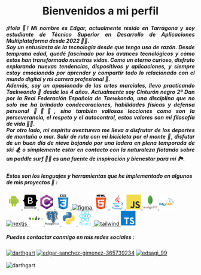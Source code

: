 <h1 align="center">Bienvenidos a mi perfil </h1>
<h5 align="justify">¡Hola 👋! Mi nombre es Edgar, actualmente resido en Tarragona y soy estudiante de Técnico Superior en Desarrollo de Aplicaciones Multiplataforma desde 2022 🧑‍💻.<br/>
Soy un entusiasta de la tecnología desde que tengo uso de razón. Desde temprana edad, quedé fascinado por los avances tecnológicos y cómo estos han transformado nuestras vidas. Como un eterno curioso, disfruto explorando nuevas tendencias, dispositivos y aplicaciones, y siempre estoy emocionado por aprender y compartir todo lo relacionado con el mundo digital y mi carrera profesional 👾.<br/>
Además, soy un apasionado de las artes marciales, llevo practicando Taekwondo 🥋 desde los 4 años. Actualmente soy Cinturón negro 2º Dan por la Real Federación Española de Taewkondo, una disciplina que no solo me ha brindado condecoraciones, habilidades físicas y defensa personal 🤜💥🤛, sino también valiosas lecciones como son la perseverancia, el respeto y el autocontrol, estos valores son mi filosofía de vida 🧘‍♂️.
<br/>
Por otro lado, mi espíritu aventurero me lleva a disfrutar de los deportes de montaña o mar. Salir de ruta con mi bicicleta por el monte 🚵, disfutar de un buen día de nieve bajando por una ladera en plena temporada de ski 🏂 o simplemente estar en contacto con la naturaleza flotando sobre un paddle surf 🏄‍♂️ es una fuente de inspiración y bienestar para mí 🏞️.
</h5>

<h5 align="left">Estos son los lenguajes y herramientas que he implementado en algunos de mis proyectos 📲 :</h5>
<p align="left"> <a href="https://developer.android.com" target="_blank" rel="noreferrer"> <img src="https://raw.githubusercontent.com/devicons/devicon/master/icons/android/android-original-wordmark.svg" alt="android" width="40" height="40"/> </a> <a href="https://getbootstrap.com" target="_blank" rel="noreferrer"> <img src="https://raw.githubusercontent.com/devicons/devicon/master/icons/bootstrap/bootstrap-plain-wordmark.svg" alt="bootstrap" width="40" height="40"/> </a> <a href="https://www.w3schools.com/cs/" target="_blank" rel="noreferrer"> <img src="https://raw.githubusercontent.com/devicons/devicon/master/icons/csharp/csharp-original.svg" alt="csharp" width="40" height="40"/> </a> <a href="https://www.w3schools.com/css/" target="_blank" rel="noreferrer"> <img src="https://raw.githubusercontent.com/devicons/devicon/master/icons/css3/css3-original-wordmark.svg" alt="css3" width="40" height="40"/> </a> <a href="https://www.figma.com/" target="_blank" rel="noreferrer"> <img src="https://www.vectorlogo.zone/logos/figma/figma-icon.svg" alt="figma" width="40" height="40"/> </a> <a href="https://www.w3.org/html/" target="_blank" rel="noreferrer"> <img src="https://raw.githubusercontent.com/devicons/devicon/master/icons/html5/html5-original-wordmark.svg" alt="html5" width="40" height="40"/> </a> <a href="https://www.java.com" target="_blank" rel="noreferrer"> <img src="https://raw.githubusercontent.com/devicons/devicon/master/icons/java/java-original.svg" alt="java" width="40" height="40"/> </a> <a href="https://developer.mozilla.org/en-US/docs/Web/JavaScript" target="_blank" rel="noreferrer"> <img src="https://raw.githubusercontent.com/devicons/devicon/master/icons/javascript/javascript-original.svg" alt="javascript" width="40" height="40"/> </a> <a href="https://www.mongodb.com/" target="_blank" rel="noreferrer"> <img src="https://raw.githubusercontent.com/devicons/devicon/master/icons/mongodb/mongodb-original-wordmark.svg" alt="mongodb" width="40" height="40"/> </a> <a href="https://www.mysql.com/" target="_blank" rel="noreferrer"> <img src="https://raw.githubusercontent.com/devicons/devicon/master/icons/mysql/mysql-original-wordmark.svg" alt="mysql" width="40" height="40"/> </a> <a href="https://nextjs.org/" target="_blank" rel="noreferrer"> <img src="https://cdn.worldvectorlogo.com/logos/nextjs-2.svg" alt="nextjs" width="40" height="40"/> </a> <a href="https://nodejs.org" target="_blank" rel="noreferrer"> <img src="https://raw.githubusercontent.com/devicons/devicon/master/icons/nodejs/nodejs-original-wordmark.svg" alt="nodejs" width="40" height="40"/> </a> <a href="https://www.postgresql.org" target="_blank" rel="noreferrer"> <img src="https://raw.githubusercontent.com/devicons/devicon/master/icons/postgresql/postgresql-original-wordmark.svg" alt="postgresql" width="40" height="40"/> </a> <a href="https://www.python.org" target="_blank" rel="noreferrer"> <img src="https://raw.githubusercontent.com/devicons/devicon/master/icons/python/python-original.svg" alt="python" width="40" height="40"/> </a> <a href="https://reactjs.org/" target="_blank" rel="noreferrer"> <img src="https://raw.githubusercontent.com/devicons/devicon/master/icons/react/react-original-wordmark.svg" alt="react" width="40" height="40"/> </a> <a href="https://tailwindcss.com/" target="_blank" rel="noreferrer"> <img src="https://www.vectorlogo.zone/logos/tailwindcss/tailwindcss-icon.svg" alt="tailwind" width="40" height="40"/> </a> <a href="https://www.typescriptlang.org/" target="_blank" rel="noreferrer"> <img src="https://raw.githubusercontent.com/devicons/devicon/master/icons/typescript/typescript-original.svg" alt="typescript" width="40" height="40"/> </a> </p>

<h5 align="left">Puedes contactar conmigo en mis redes sociales : </h5>
<p align="left">
<a href="https://twitter.com/darthgart" target="blank"><img align="center" src="https://raw.githubusercontent.com/rahuldkjain/github-profile-readme-generator/master/src/images/icons/Social/twitter.svg" alt="darthgart" height="30" width="40" /></a>
<a href="https://linkedin.com/in/edgar-sanchez-gimenez-365739234" target="blank"><img align="center" src="https://raw.githubusercontent.com/rahuldkjain/github-profile-readme-generator/master/src/images/icons/Social/linked-in-alt.svg" alt="edgar-sanchez-gimenez-365739234" height="30" width="40" /></a>
<a href="https://instagram.com/edsagi_99" target="blank"><img align="center" src="https://raw.githubusercontent.com/rahuldkjain/github-profile-readme-generator/master/src/images/icons/Social/instagram.svg" alt="edsagi_99" height="30" width="40" /></a>
</p>

<p><img align="center" src="https://github-readme-stats.vercel.app/api/top-langs?username=darthgart&show_icons=true&locale=en&layout=compact" alt="darthgart" /></p>
